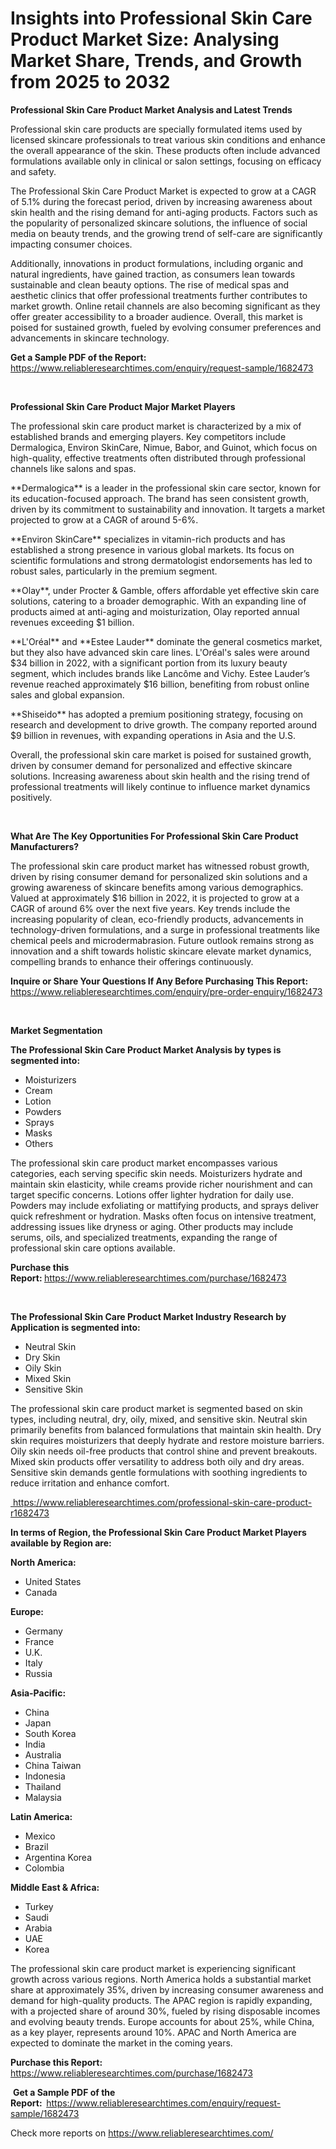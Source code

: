 <p><h1>Insights into Professional Skin Care Product Market Size: Analysing Market Share, Trends, and Growth from 2025 to 2032</h1></p><p><strong>Professional Skin Care Product Market Analysis and Latest Trends</strong></p>
<p><p>Professional skin care products are specially formulated items used by licensed skincare professionals to treat various skin conditions and enhance the overall appearance of the skin. These products often include advanced formulations available only in clinical or salon settings, focusing on efficacy and safety. </p><p>The Professional Skin Care Product Market is expected to grow at a CAGR of 5.1% during the forecast period, driven by increasing awareness about skin health and the rising demand for anti-aging products. Factors such as the popularity of personalized skincare solutions, the influence of social media on beauty trends, and the growing trend of self-care are significantly impacting consumer choices. </p><p>Additionally, innovations in product formulations, including organic and natural ingredients, have gained traction, as consumers lean towards sustainable and clean beauty options. The rise of medical spas and aesthetic clinics that offer professional treatments further contributes to market growth. Online retail channels are also becoming significant as they offer greater accessibility to a broader audience. Overall, this market is poised for sustained growth, fueled by evolving consumer preferences and advancements in skincare technology.</p></p>
<p><strong>Get a Sample PDF of the Report:&nbsp;</strong> <a href="https://www.reliableresearchtimes.com/enquiry/request-sample/1682473?utm_campaign=2717&utm_medium=2&utm_source=Github&utm_content=ia&utm_term=05042025&utm_id=professional-skin-care-product">https://www.reliableresearchtimes.com/enquiry/request-sample/1682473</a></p>
<p>&nbsp;</p>
<p><strong>Professional Skin Care Product Major Market Players</strong></p>
<p><p>The professional skin care product market is characterized by a mix of established brands and emerging players. Key competitors include Dermalogica, Environ SkinCare, Nimue, Babor, and Guinot, which focus on high-quality, effective treatments often distributed through professional channels like salons and spas.</p><p>**Dermalogica** is a leader in the professional skin care sector, known for its education-focused approach. The brand has seen consistent growth, driven by its commitment to sustainability and innovation. It targets a market projected to grow at a CAGR of around 5-6%.</p><p>**Environ SkinCare** specializes in vitamin-rich products and has established a strong presence in various global markets. Its focus on scientific formulations and strong dermatologist endorsements has led to robust sales, particularly in the premium segment.</p><p>**Olay**, under Procter & Gamble, offers affordable yet effective skin care solutions, catering to a broader demographic. With an expanding line of products aimed at anti-aging and moisturization, Olay reported annual revenues exceeding $1 billion.</p><p>**L'Oréal** and **Estee Lauder** dominate the general cosmetics market, but they also have advanced skin care lines. L'Oréal's sales were around $34 billion in 2022, with a significant portion from its luxury beauty segment, which includes brands like Lancôme and Vichy. Estee Lauder’s revenue reached approximately $16 billion, benefiting from robust online sales and global expansion.</p><p>**Shiseido** has adopted a premium positioning strategy, focusing on research and development to drive growth. The company reported around $9 billion in revenues, with expanding operations in Asia and the U.S.</p><p>Overall, the professional skin care market is poised for sustained growth, driven by consumer demand for personalized and effective skincare solutions. Increasing awareness about skin health and the rising trend of professional treatments will likely continue to influence market dynamics positively.</p></p>
<p>&nbsp;</p>
<p><strong>What Are The Key Opportunities For Professional Skin Care Product Manufacturers?</strong></p>
<p><p>The professional skin care product market has witnessed robust growth, driven by rising consumer demand for personalized skin solutions and a growing awareness of skincare benefits among various demographics. Valued at approximately $16 billion in 2022, it is projected to grow at a CAGR of around 6% over the next five years. Key trends include the increasing popularity of clean, eco-friendly products, advancements in technology-driven formulations, and a surge in professional treatments like chemical peels and microdermabrasion. Future outlook remains strong as innovation and a shift towards holistic skincare elevate market dynamics, compelling brands to enhance their offerings continuously.</p></p>
<p><strong>Inquire or Share Your Questions If Any Before Purchasing This Report:</strong> <a href="https://www.reliableresearchtimes.com/enquiry/pre-order-enquiry/1682473?utm_campaign=2717&utm_medium=2&utm_source=Github&utm_content=ia&utm_term=05042025&utm_id=professional-skin-care-product">https://www.reliableresearchtimes.com/enquiry/pre-order-enquiry/1682473</a></p>
<p>&nbsp;</p>
<p><strong>Market Segmentation</strong></p>
<p><strong>The Professional Skin Care Product Market Analysis by types is segmented into:</strong></p>
<p><ul><li>Moisturizers</li><li>Cream</li><li>Lotion</li><li>Powders</li><li>Sprays</li><li>Masks</li><li>Others</li></ul></p>
<p><p>The professional skin care product market encompasses various categories, each serving specific skin needs. Moisturizers hydrate and maintain skin elasticity, while creams provide richer nourishment and can target specific concerns. Lotions offer lighter hydration for daily use. Powders may include exfoliating or mattifying products, and sprays deliver quick refreshment or hydration. Masks often focus on intensive treatment, addressing issues like dryness or aging. Other products may include serums, oils, and specialized treatments, expanding the range of professional skin care options available.</p></p>
<p><strong>Purchase this Report:&nbsp;</strong><a href="https://www.reliableresearchtimes.com/purchase/1682473?utm_campaign=2717&utm_medium=2&utm_source=Github&utm_content=ia&utm_term=05042025&utm_id=professional-skin-care-product">https://www.reliableresearchtimes.com/purchase/1682473</a></p>
<p>&nbsp;</p>
<p><strong>The Professional Skin Care Product Market Industry Research by Application is segmented into:</strong></p>
<p><ul><li>Neutral Skin</li><li>Dry Skin</li><li>Oily Skin</li><li>Mixed Skin</li><li>Sensitive Skin</li></ul></p>
<p><p>The professional skin care product market is segmented based on skin types, including neutral, dry, oily, mixed, and sensitive skin. Neutral skin primarily benefits from balanced formulations that maintain skin health. Dry skin requires moisturizers that deeply hydrate and restore moisture barriers. Oily skin needs oil-free products that control shine and prevent breakouts. Mixed skin products offer versatility to address both oily and dry areas. Sensitive skin demands gentle formulations with soothing ingredients to reduce irritation and enhance comfort.</p></p>
<p><a href="https://www.reliableresearchtimes.com/professional-skin-care-product-r1682473?utm_campaign=2717&utm_medium=2&utm_source=Github&utm_content=ia&utm_term=05042025&utm_id=professional-skin-care-product">&nbsp;https://www.reliableresearchtimes.com/professional-skin-care-product-r1682473</a></p>
<p><strong>In terms of Region, the Professional Skin Care Product Market Players available by Region are:</strong></p>
<p>
    <p> <strong> North America: </strong>
        <ul>
            <li>United States</li>
            <li>Canada</li>
        </ul>
        </p> 
    <p> <strong> Europe: </strong>
        <ul>
            <li>Germany</li>
            <li>France</li>
            <li>U.K.</li>
            <li>Italy</li>
            <li>Russia</li>
        </ul>
        </p> 
    <p> <strong> Asia-Pacific: </strong>
        <ul>
            <li>China</li>
            <li>Japan</li>
            <li>South Korea</li>
            <li>India</li>
            <li>Australia</li>
            <li>China Taiwan</li>
            <li>Indonesia</li>
            <li>Thailand</li>
            <li>Malaysia</li>
        </ul>
        </p> 
    <p> <strong> Latin America: </strong>
        <ul>
            <li>Mexico</li>
            <li>Brazil</li>
            <li>Argentina Korea</li>
            <li>Colombia</li>
        </ul>
        </p> 
    <p> <strong> Middle East & Africa: </strong>
        <ul>
            <li>Turkey</li>
            <li>Saudi</li>
            <li>Arabia</li>
            <li>UAE</li>
            <li>Korea</li>
        </ul>
    </p>
    </p>
<p><p>The professional skin care product market is experiencing significant growth across various regions. North America holds a substantial market share at approximately 35%, driven by increasing consumer awareness and demand for high-quality products. The APAC region is rapidly expanding, with a projected share of around 30%, fueled by rising disposable incomes and evolving beauty trends. Europe accounts for about 25%, while China, as a key player, represents around 10%. APAC and North America are expected to dominate the market in the coming years.</p></p>
<p><strong>Purchase this Report: </strong><a href="https://www.reliableresearchtimes.com/purchase/1682473?utm_campaign=2717&utm_medium=2&utm_source=Github&utm_content=ia&utm_term=05042025&utm_id=professional-skin-care-product">https://www.reliableresearchtimes.com/purchase/1682473</a></p>
<p>&nbsp;<strong>Get a Sample PDF of the Report:&nbsp;&nbsp;</strong><a href="https://www.reliableresearchtimes.com/enquiry/request-sample/1682473?utm_campaign=2717&utm_medium=2&utm_source=Github&utm_content=ia&utm_term=05042025&utm_id=professional-skin-care-product">https://www.reliableresearchtimes.com/enquiry/request-sample/1682473</a></p>
<p><strong></strong></p>
<p>Check more reports on <a href="https://www.reliableresearchtimes.com/?utm_campaign=2717&utm_medium=2&utm_source=Github&utm_content=ia&utm_term=05042025&utm_id=professional-skin-care-product">https://www.reliableresearchtimes.com/</a></p>